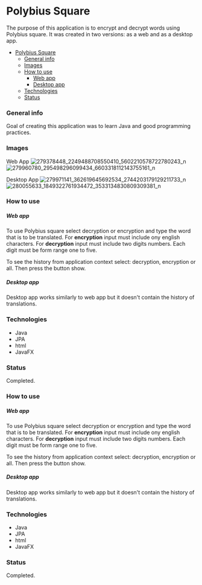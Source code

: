 # Polybius Square

The purpose of this application is to encrypt and decrypt words using Polybius square. It was created in two versions: as a web and as a desktop app.

- [Polybius Square](#polybius-square)
    - [General info](#general-info)
    - [Images](#images)
    - [How to use](#how-to-use)
        - [Web app](#web-app)
        - [Desktop app](#desktop-app)
    - [Technologies](#technologies)
    - [Status](#status)

### General info

Goal of creating this application was to learn Java and good programming practices. 

### Images
Web App
![279378448_2249488708550410_5602210578722780243_n](https://user-images.githubusercontent.com/56251965/167311107-da5a604d-0206-4615-ae67-f87dd9339b47.png)
![279960780_295498296099434_6603318112143755161_n](https://user-images.githubusercontent.com/56251965/167311118-e80cc219-1ee6-4efa-a9e9-c684fb64800d.png)

Desktop App
![279971141_362619645692534_2744203179129211733_n](https://user-images.githubusercontent.com/56251965/167311090-332764fa-a79e-45c7-bdf4-09fb89050992.png)
![280055633_1849322761934472_3533134830809309381_n](https://user-images.githubusercontent.com/56251965/167311096-4b22d7f0-7b8d-4a39-9e0f-063ca6d1adf7.png)

### How to use

##### Web app

To use Polybius square select decryption or encryption and type the word that is to be translated.
For **encryption** input must include ony english characters.
For **decryption** input must include two digits numbers. Each digit must be form range one to five.

To see the history from application context select: decryption, encryption or all. Then press the button show.

##### Desktop app

Desktop app works similarly to web app but it doesn't contain the history of translations.


### Technologies

- Java
- JPA
- html
- JavaFX

### Status

Completed. 

### How to use

##### Web app

To use Polybius square select decryption or encryption and type the word that is to be translated.
For **encryption** input must include ony english characters.
For **decryption** input must include two digits numbers. Each digit must be form range one to five.

To see the history from application context select: decryption, encryption or all. Then press the button show.

##### Desktop app

Desktop app works similarly to web app but it doesn't contain the history of translations.


### Technologies

- Java
- JPA
- html
- JavaFX

### Status

Completed. 
